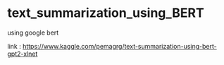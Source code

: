 # text_summarization_using_BERT
using google bert

link : https://www.kaggle.com/pemagrg/text-summarization-using-bert-gpt2-xlnet